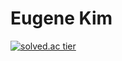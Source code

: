 # Eugene Kim



[![solved.ac tier](http://mazassumnida.wtf/api/generate_badge?boj=gene028)](https://solved.ac/gene028)
